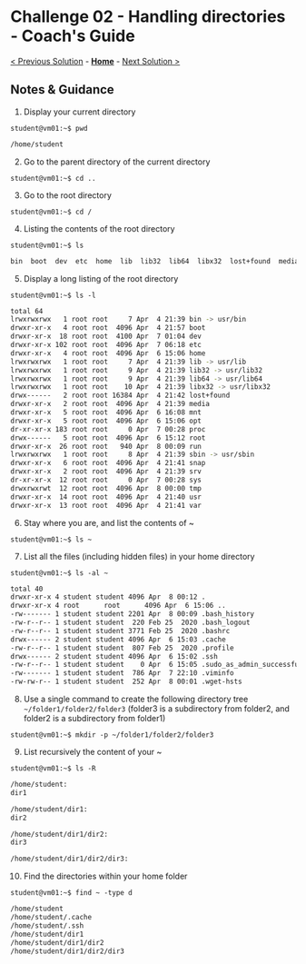 # Challenge 02 - Handling directories - Coach's Guide

[< Previous Solution](./Solution-01.md) - **[Home](./README.md)** - [Next Solution >](./Solution-03.md)

## Notes & Guidance
1. Display your current directory

`student@vm01:~$ pwd`

```bash
/home/student
```

2. Go to the parent directory of the current directory

`student@vm01:~$ cd ..`

3. Go to the root directory

`student@vm01:~$ cd /`

4. Listing the contents of the root directory

`student@vm01:~$ ls`

```bash
bin  boot  dev  etc  home  lib  lib32  lib64  libx32  lost+found  media  mnt  opt  proc  root  run  sbin  snap  srv  sys  tmp  usr  var
```

5. Display a long listing of the root directory

`student@vm01:~$ ls -l`

```bash
total 64
lrwxrwxrwx   1 root root     7 Apr  4 21:39 bin -> usr/bin
drwxr-xr-x   4 root root  4096 Apr  4 21:57 boot
drwxr-xr-x  18 root root  4100 Apr  7 01:04 dev
drwxr-xr-x 102 root root  4096 Apr  7 06:18 etc
drwxr-xr-x   4 root root  4096 Apr  6 15:06 home
lrwxrwxrwx   1 root root     7 Apr  4 21:39 lib -> usr/lib
lrwxrwxrwx   1 root root     9 Apr  4 21:39 lib32 -> usr/lib32
lrwxrwxrwx   1 root root     9 Apr  4 21:39 lib64 -> usr/lib64
lrwxrwxrwx   1 root root    10 Apr  4 21:39 libx32 -> usr/libx32
drwx------   2 root root 16384 Apr  4 21:42 lost+found
drwxr-xr-x   2 root root  4096 Apr  4 21:39 media
drwxr-xr-x   5 root root  4096 Apr  6 16:08 mnt
drwxr-xr-x   5 root root  4096 Apr  6 15:06 opt
dr-xr-xr-x 183 root root     0 Apr  7 00:28 proc
drwx------   5 root root  4096 Apr  6 15:12 root
drwxr-xr-x  26 root root   940 Apr  8 00:09 run
lrwxrwxrwx   1 root root     8 Apr  4 21:39 sbin -> usr/sbin
drwxr-xr-x   6 root root  4096 Apr  4 21:41 snap
drwxr-xr-x   2 root root  4096 Apr  4 21:39 srv
dr-xr-xr-x  12 root root     0 Apr  7 00:28 sys
drwxrwxrwt  12 root root  4096 Apr  8 00:00 tmp
drwxr-xr-x  14 root root  4096 Apr  4 21:40 usr
drwxr-xr-x  13 root root  4096 Apr  4 21:41 var
```

6. Stay where you are, and list the contents of ~

`student@vm01:~$ ls ~`

7.  List all the files (including hidden files) in your home directory

`student@vm01:~$ ls -al ~`

```bash
total 40
drwxr-xr-x 4 student student 4096 Apr  8 00:12 .
drwxr-xr-x 4 root      root      4096 Apr  6 15:06 ..
-rw------- 1 student student 2201 Apr  8 00:09 .bash_history
-rw-r--r-- 1 student student  220 Feb 25  2020 .bash_logout
-rw-r--r-- 1 student student 3771 Feb 25  2020 .bashrc
drwx------ 2 student student 4096 Apr  6 15:03 .cache
-rw-r--r-- 1 student student  807 Feb 25  2020 .profile
drwx------ 2 student student 4096 Apr  6 15:02 .ssh
-rw-r--r-- 1 student student    0 Apr  6 15:05 .sudo_as_admin_successful
-rw------- 1 student student  786 Apr  7 22:10 .viminfo
-rw-rw-r-- 1 student student  252 Apr  8 00:01 .wget-hsts
```

8. Use a single command to create the following directory tree `~/folder1/folder2/folder3` (folder3 is a subdirectory from folder2, and folder2 is a subdirectory from folder1)

`student@vm01:~$ mkdir -p ~/folder1/folder2/folder3`

9. List recursively the content of your ~

`student@vm01:~$ ls -R`

```bash
/home/student:
dir1

/home/student/dir1:
dir2

/home/student/dir1/dir2:
dir3

/home/student/dir1/dir2/dir3:
```

10. Find the directories within your home folder

`student@vm01:~$ find ~ -type d`

```bash
/home/student
/home/student/.cache
/home/student/.ssh
/home/student/dir1
/home/student/dir1/dir2
/home/student/dir1/dir2/dir3
```
